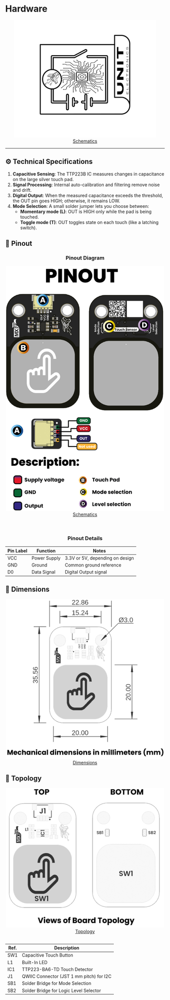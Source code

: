 # Hardware


<div align="center">
    <a href="./unit_sch_V_0_0_1_ue0099_Sensor_Touch.pdf">
        <img src="resources/img/Schematics_icon.jpg?raw=false" width="450px"><br/> Schematics
    </a>
</div>

---

## ⚙️ Technical Specifications

<!-- FILL HERE -->
1. **Capacitive Sensing**: The TTP223B IC measures changes in capacitance on the large silver touch pad.  
2. **Signal Processing**: Internal auto-calibration and filtering remove noise and drift.  
3. **Digital Output**: When the measured capacitance exceeds the threshold, the OUT pin goes HIGH; otherwise, it remains LOW.  
4. **Mode Selection**: A small solder jumper lets you choose between:  
   - **Momentary mode (L)**: OUT is HIGH only while the pad is being touched.  
   - **Toggle mode (T)**: OUT toggles state on each touch (like a latching switch).
## 🔌 Pinout

<div align="center">

### **Pinout Diagram**

<div align="center">
    <a href="./unit_sch_V_0_0_1_ue0099_Sensor_Touch.pdf">
        <img src="resources/unit_pinout_v_0_0_1_ue0099_sensor_touch_en.jpg" width="500px"><br/> Schematics
    </a>
</div>
<br/>
<br/>

### **Pinout Details**

| Pin Label | Function     | Notes                           |
|-----------|--------------|---------------------------------|
| VCC       | Power Supply | 3.3V or 5V, depending on design  |
| GND       | Ground       | Common ground reference         |
| D0        | Data Signal  | Digital Output signal     |

</div>

## 📏 Dimensions

<div align="center">
<a href="./resources/unit_dimension_V_0_0_1_ue0099_Sensor_Touch.png"><img src="./resources/unit_dimension_V_0_0_1_ue0099_Sensor_Touch.png" width="500px"><br/> Dimensions</a>
</div>

## 📃 Topology

<div align="center">
<a href="./resources/unit_topology_V_0_0_1_ue0099_Sensor_Touch.png"><img src="./resources/unit_topology_V_0_0_1_ue0099_Sensor_Touch.png" width="500px"><br/> Topology</a>
<br/>
<br/>

| Ref. | Description                              |
|------|------------------------------------------|
| SW1  | Capacitive Touch Button                  |
| L1   | Built-In LED                             |
| IC1  | TTP223-BA6-TD Touch Detector             | 
| J1   | QWIIC Connector (JST 1 mm pitch) for I2C |
| SB1  | Solder Bridge for Mode Selection         | 
| SB2  | Solder Bridge for Logic Level Selector   |

</div>

